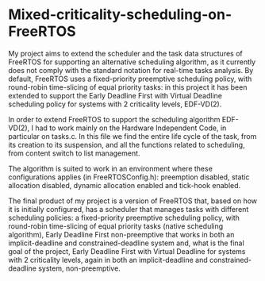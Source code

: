 # Mixed-criticality-scheduling-on-FreeRTOS

My project aims to extend the scheduler and the task data structures of FreeRTOS for supporting an alternative scheduling algorithm, as it currently does not comply with the standard notation for real-time tasks analysis. By default, FreeRTOS uses a fixed-priority preemptive scheduling policy, with round-robin time-slicing of equal priority tasks: in this project it has been extended to support the Early Deadline First with Virtual Deadline scheduling policy for systems with 2 criticality levels, EDF-VD(2).

In order to extend FreeRTOS to support the scheduling algorithm EDF-VD(2), I had to work mainly on the Hardware Independent Code, in particular on tasks.c. In this file we find the entire life cycle of the task, from its creation to its suspension, and all the functions related to scheduling, from content switch to list management.

The algorithm is suited to work in an environment where these configurations applies (in FreeRTOSConfig.h): preemption disabled, static allocation disabled, dynamic allocation enabled and tick-hook enabled.

The final product of my project is a version of FreeRTOS that, based on how it is initially configured, has a scheduler that manages tasks with different scheduling policies: a fixed-priority preemptive scheduling policy, with round-robin time-slicing of equal priority tasks (native scheduling algorithm), Early Deadline First non-preemptive that works in both an implicit-deadline and constrained-deadline system and, what is the final goal of the project, Early Deadline First with Virtual Deadline for systems with 2 criticality levels, again in both an implicit-deadline and constrained-deadline system, non-preemptive.
